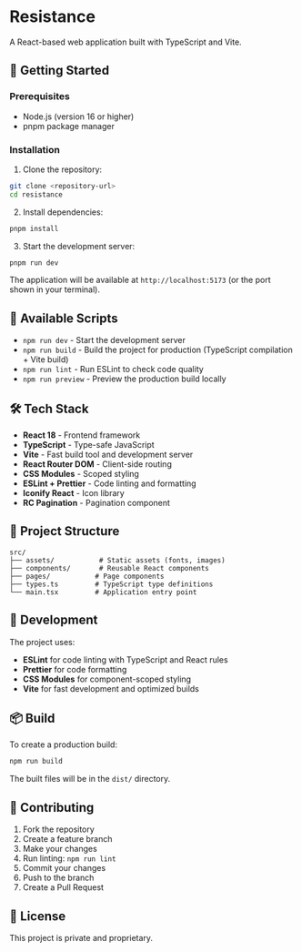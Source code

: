# Resistance

A React-based web application built with TypeScript and Vite.

## 🚀 Getting Started

### Prerequisites

- Node.js (version 16 or higher)
- pnpm package manager

### Installation

1. Clone the repository:

```bash
git clone <repository-url>
cd resistance
```

2. Install dependencies:

```bash
pnpm install
```

3. Start the development server:

```bash
pnpm run dev
```

The application will be available at `http://localhost:5173` (or the port shown in your terminal).

## 📜 Available Scripts

- `npm run dev` - Start the development server
- `npm run build` - Build the project for production (TypeScript compilation + Vite build)
- `npm run lint` - Run ESLint to check code quality
- `npm run preview` - Preview the production build locally

## 🛠️ Tech Stack

- **React 18** - Frontend framework
- **TypeScript** - Type-safe JavaScript
- **Vite** - Fast build tool and development server
- **React Router DOM** - Client-side routing
- **CSS Modules** - Scoped styling
- **ESLint + Prettier** - Code linting and formatting
- **Iconify React** - Icon library
- **RC Pagination** - Pagination component

## 📁 Project Structure

```
src/
├── assets/           # Static assets (fonts, images)
├── components/       # Reusable React components
├── pages/           # Page components
├── types.ts         # TypeScript type definitions
└── main.tsx         # Application entry point
```

## 🔧 Development

The project uses:

- **ESLint** for code linting with TypeScript and React rules
- **Prettier** for code formatting
- **CSS Modules** for component-scoped styling
- **Vite** for fast development and optimized builds

## 📦 Build

To create a production build:

```bash
npm run build
```

The built files will be in the `dist/` directory.

## 🤝 Contributing

1. Fork the repository
2. Create a feature branch
3. Make your changes
4. Run linting: `npm run lint`
5. Commit your changes
6. Push to the branch
7. Create a Pull Request

## 📄 License

This project is private and proprietary.
